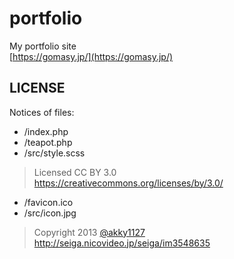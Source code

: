 portfolio
=========

My portfolio site  
[https://gomasy.jp/](https://gomasy.jp/)

## LICENSE
Notices of files:

* /index.php
* /teapot.php
* /src/style.scss

> Licensed CC BY 3.0  
> https://creativecommons.org/licenses/by/3.0/

* /favicon.ico
* /src/icon.jpg

> Copyright 2013 [@akky1127](https://twitter.com/akky1127)  
> http://seiga.nicovideo.jp/seiga/im3548635
